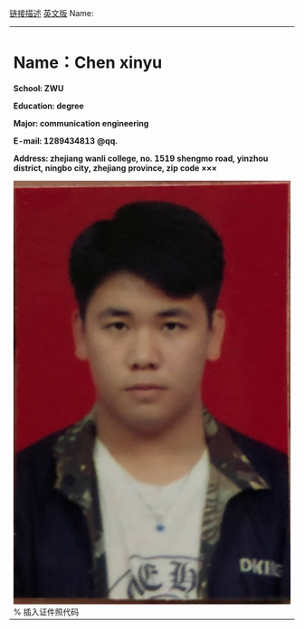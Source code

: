 [链接描述](url)
[英文版](index-en.md)
Name: <table border="0">
  <tr>
    <td width="75%">
<h1>Name：Chen xinyu</h1>
<p><b>School: ZWU</b></p>
<p><b>Education: degree</b></p>
<p><b>Major: communication engineering</b></p>
<p><b>E-mail: 1289434813 @qq.</b></p>
<p><b>Address: zhejiang wanli college, no. 1519 shengmo road, yinzhou district, ningbo city, zhejiang province, zip code ×××</b></p>
      <img src="/zhengjianzhao.jpg" width="100%">      % 插入证件照代码
    </td>
  </tr>
</table>
